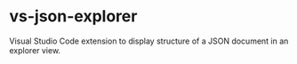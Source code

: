 # vs-json-explorer
Visual Studio Code extension to display structure of a JSON document in an explorer view.
